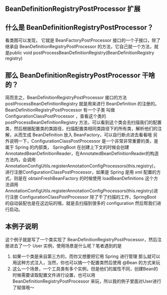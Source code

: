 ## BeanDefinitionRegistryPostProcessor 扩展

## 什么是 BeanDefinitionRegistryPostProcessor？
看类图可以发现， 它就是 BeanFactoryPostProcessor 接口的一个子接口，除了继承自 BeanDefinitionRegistryPostProcessor 的方法，它自己就一个方法，就是public void postProcessBeanDefinitionRegistry(BeanDefinitionRegistry registry)
## 那么 BeanDefinitionRegistryPostProcessor 干啥的？
简而言之，BeanDefinitionRegistryPostProcessor 接口的方法 postProcessBeanDefinitionRegistry 就是用来进行 BeanDefinition 的注册的。
BeanDefinitionRegistryPostProcessor 有一个子类 叫做 ConfigurationClassPostProcessor ，查看这个类的 postProcessBeanDefinitionRegistry 方法，可以看到这个类会去扫描我们的配置类，然后根据配置类的类路径，扫描配置类相同类路径下的所有类，解析他们的注解，从而生成 BeanDefinition 放入 BeanFactory，可以自行断点进去看看哦
另外说明一下，ConfigurationClassPostProcessor 是一个非常非常重要的类，是属于 Spring 的内部类， SpringBoot 在创建上下文的时候会创建AnnotatedBeanDefinitionReader，在AnnotatedBeanDefinitionReader的构造方法内，会调用AnnotationConfigUtils.registerAnnotationConfigProcessors(this.registry)，进行注册ConfigurationClassPostProcessor，如果是 Spring 是用 xml 配置的方式，则是在 obtainFreshBeanFactory 的时候使用 loadBeanDefinitions 这个方法调用AnnotationConfigUtils.registerAnnotationConfigProcessors(this.registry)进行注册
ConfigurationClassPostProcessor 除了干了扫描的工作，SpringBoot 的自动装配也是在这边玩的哦，就是去扫描到很多的 configuration 然后帮我们进行启动。

## 本例子说明
这个例子就是写了一个类实现了 BeanDefinitionRegistryPostProcessor，然后注册进去了一个 User 实例，使用场景是什么呢？笔者遇到的是
1. 如果一个类是来自第三方的，而你又想要把它用 Spring 进行管理 那么就可以用这种方式注入，当然，你也可以搞一个配置类然后使用 @Bean 的方式来玩
2. 这么一个场景，一个工具类有多个实例，但是他们的属性不同，创建Bean的时候需要读取配置文件进行设置，也可以用 BeanDefinitionRegistryPostProcessor 来玩，所以我的例子里面对User进行了赋值哦～

 
